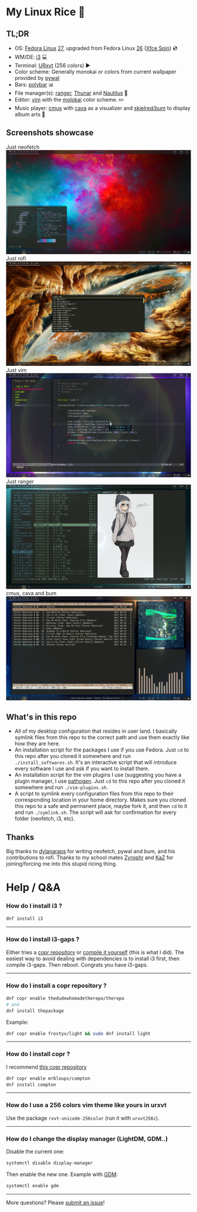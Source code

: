 # My Linux Rice :rice_ball:

## TL;DR
- OS: [Fedora Linux](https://getfedora.org/) [27](https://fedoramagazine.org/announcing-fedora-27/), upgraded from Fedora Linux [26](https://fedoramagazine.org/fedora-26-is-here/) ([Xfce Spin](https://spins.fedoraproject.org/en/xfce/)) :cd:
- WM/DE: [i3](https://i3wm.org/) :computer:
- Terminal: [URxvt](http://software.schmorp.de/pkg/rxvt-unicode.html) (256 colors) :arrow_forward:
- Color scheme: Generally monokai or colors from current wallpaper provided by [pywal](https://github.com/dylanaraps/pywal)
- Bars: [polybar](https://github.com/jaagr/polybar) :bar_chart:
- File manager(s): [ranger](https://ranger.github.io/), [Thunar](https://docs.xfce.org/xfce/thunar/start) and [Nautilus](https://wiki.gnome.org/action/show/Apps/Files?action=show&redirect=Apps%2FNautilus) :file_folder:
- Editor: [vim](http://www.vim.org/) with the [molokai](https://github.com/tomasr/molokai) color scheme. :pencil2:
- Music player: [cmus](https://cmus.github.io/) with [cava](http://karlstav.github.io/cava/) as a visualizer and [skielred/bum](https://github.com/skielred/bum) to display album arts :musical_note:

## Screenshots showcase
Just neofetch
![just neofetch](.gh/just-neofetch.png)
Just rofi
![just rofi](.gh/just-rofi.png)
Just vim
![just vim](.gh/just-vim.png)
Just ranger
![just ranger](.gh/just-ranger.png)
cmus, cava and bum
![cmus, cava and bum](.gh/cmus-cava-and-bum.png)

## What's in this repo
- All of my desktop configuration that resides in user land. I basically symlink files from this repo to the correct path and use them exactly like how they are here.
- An installation script for the packages I use if you use Fedora. Just `cd` to this repo after you cloned it somewhere and run `./install_softwares.sh`. It's an interactive script that will introduce every software I use and ask if you want to install them.
- An installation script for the vim plugins I use (suggesting you have a plugin manager, I use [pathogen](https://github.com/tpope/vim-pathogen). Just `cd` to this repo after you cloned it somewhere and run `./vim-plugins.sh`.
- A script to symlink every configuration files from this repo to their corresponding location in your home directory. Makes sure you cloned this repo to a safe and permanent place, maybe fork it, and then `cd` to it and run `./symlink.sh`. The script will ask for confirmation for every folder (neofetch, i3, etc).

## Thanks
Big thanks to [dylanaraps](https://github.com/dylanaraps) for writing neofetch, pywal and bum, and his contributions to rofi.
Thanks to my school mates [Zyrophr](https://github.com/Zyrophr) and [KaZ](https://github.com/Di-KaZ) for joining/forcing me into this stupid ricing thing.

# Help / Q&A
### How do I install i3 ?
```bash
dnf install i3
```

---
### How do I install i3-gaps ?
Either tries a [copr repository](https://copr.fedorainfracloud.org/coprs/fulltext/?fulltext=i3-gaps) or [compile it yourself](https://github.com/Airblader/i3) (this is what I did). The easiest way to avoid dealing with dependencies is to install i3 first, then compile i3-gaps. Then reboot. Congrats you have i3-gaps.

---
### How do I install a copr repository ?
```bash
dnf copr enable thedudewhomadetherepo/therepo
# and
dnf install thepackage
```
Example:
```bash
dnf copr enable frostyx/light && sudo dnf install light
```

---
### How do I install copr ?
I recommend [this copr repository](https://copr.fedorainfracloud.org/coprs/mrbloups/compton/)
```bash
dnf copr enable mrbloups/compton
dnf install compton
```

---
### How do I use a 256 colors vim theme like yours in urxvt
Use the package `rxvt-unicode-256color` (run it with `urxvt256c`).

---
### How do I change the display manager (LightDM, GDM..)
Disable the current one:
```bash
systemctl disable display-manager
```
Then enable the new one. Example with [GDM](https://wiki.gnome.org/Projects/GDM):
```bash
systemctl enable gdm
```

---
More questions? Please [submit an issue](https://github.com/skielred/Dotfiles/issues/new)!
